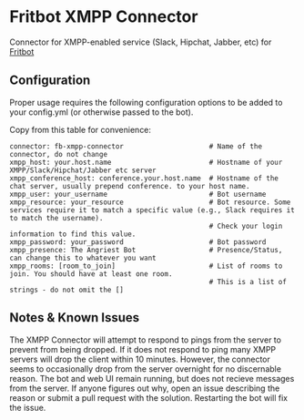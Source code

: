 Fritbot XMPP Connector
===================

Connector for XMPP-enabled service (Slack, Hipchat, Jabber, etc) for [Fritbot](https://github.com/Urthen/fritbot)

Configuration
----

Proper usage requires the following configuration options to be added to your config.yml (or otherwise passed to the bot).

Copy from this table for convenience:

```
connector: fb-xmpp-connector                     # Name of the connector, do not change
xmpp_host: your.host.name                        # Hostname of your XMPP/Slack/Hipchat/Jabber etc server
xmpp_conference_host: conference.your.host.name  # Hostname of the chat server, usually prepend conference. to your host name.
xmpp_user: your_username                         # Bot username
xmpp_resource: your_resource                     # Bot resource. Some services require it to match a specific value (e.g., Slack requires it to match the username).
                                                 # Check your login information to find this value.
xmpp_password: your_password                     # Bot password
xmpp_presence: The Angriest Bot                  # Presence/Status, can change this to whatever you want
xmpp_rooms: [room_to_join]                       # List of rooms to join. You should have at least one room.
                                                 # This is a list of strings - do not omit the []
```

Notes & Known Issues
-----

The XMPP Connector will attempt to respond to pings from the server to prevent from being dropped. If it does not respond to ping many XMPP servers will drop the client within 10 minutes. However, the connector seems to occasionally drop from the server overnight for no discernable reason. The bot and web UI remain running, but does not recieve messages from the server. If anyone figures out why, open an issue describing the reason or submit a pull request with the solution. Restarting the bot will fix the issue.
